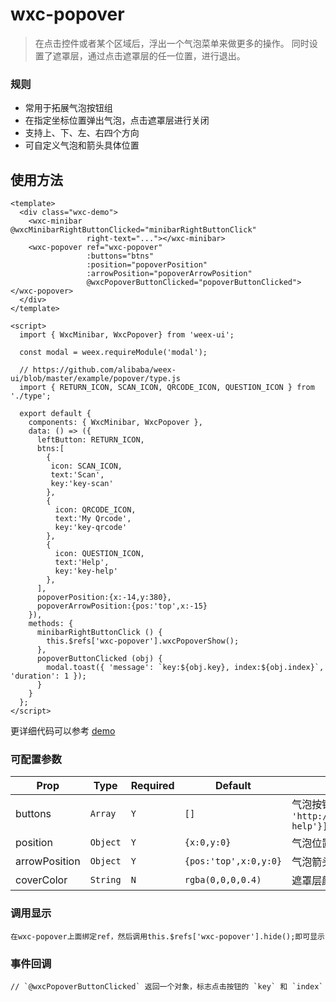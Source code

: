 # wxc-popover 

 > 在点击控件或者某个区域后，浮出一个气泡菜单来做更多的操作。 同时设置了遮罩层，通过点击遮罩层的任一位置，进行退出。

### 规则
- 常用于拓展气泡按钮组
- 在指定坐标位置弹出气泡，点击遮罩层进行关闭
- 支持上、下、左、右四个方向
- 可自定义气泡和箭头具体位置

## 使用方法

```vue
<template>
  <div class="wxc-demo">
    <wxc-minibar @wxcMinibarRightButtonClicked="minibarRightButtonClick"
                 right-text="..."></wxc-minibar>
    <wxc-popover ref="wxc-popover"
                 :buttons="btns"
                 :position="popoverPosition"
                 :arrowPosition="popoverArrowPosition"
                 @wxcPopoverButtonClicked="popoverButtonClicked"></wxc-popover>
  </div>
</template>

<script>
  import { WxcMinibar, WxcPopover} from 'weex-ui';

  const modal = weex.requireModule('modal');

  // https://github.com/alibaba/weex-ui/blob/master/example/popover/type.js
  import { RETURN_ICON, SCAN_ICON, QRCODE_ICON, QUESTION_ICON } from './type';

  export default {
    components: { WxcMinibar, WxcPopover },
    data: () => ({
      leftButton: RETURN_ICON,
      btns:[
        {
         icon: SCAN_ICON,
         text:'Scan',
         key:'key-scan'
        },
        {
          icon: QRCODE_ICON,
          text:'My Qrcode',
          key:'key-qrcode'
        },
        {
          icon: QUESTION_ICON,
          text:'Help',
          key:'key-help'
        },
      ],
      popoverPosition:{x:-14,y:380},
      popoverArrowPosition:{pos:'top',x:-15}
    }),
    methods: {
      minibarRightButtonClick () {
        this.$refs['wxc-popover'].wxcPopoverShow();
      },
      popoverButtonClicked (obj) {
        modal.toast({ 'message': `key:${obj.key}, index:${obj.index}`, 'duration': 1 });
      }
    }
  };
</script>
```

更详细代码可以参考 [demo](https://github.com/alibaba/weex-ui/blob/master/example/popover/index.vue)

### 可配置参数

| Prop | Type | Required | Default | Description |
|-------------|------------|--------|-----|-----|
| buttons | `Array` |`Y`|`[]` | 气泡按钮数据列表，如 `[{icon: 'http://cdn.zwwill.com/weexui/icon/scan.png',text:'Help',key:'key-help'}]` |
| position | `Object` |`Y`|`{x:0,y:0}` | 气泡位置，x>0 为左边距，x<0 为右边距，y同理 |
| arrowPosition | `Object` |`Y`|`{pos:'top',x:0,y:0}` | 气泡箭头位置，pos 为'top|bottom|left|right'，配合x，y定位箭头位置  |
| coverColor | `String` |`N`|`rgba(0,0,0,0.4)`| 遮罩层颜色，如 `rgba(0,0,0,0.4)`，`rgb(0,0,0)`，`#000` |

### 调用显示

```
在wxc-popover上面绑定ref，然后调用this.$refs['wxc-popover'].hide();即可显示
```

### 事件回调

```
// `@wxcPopoverButtonClicked` 返回一个对象，标志点击按钮的 `key` 和 `index`
```
